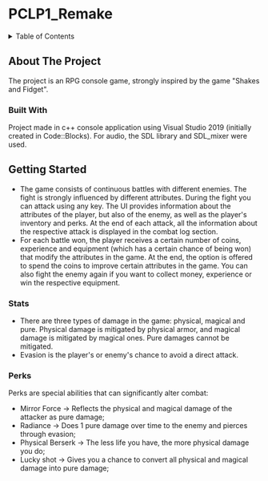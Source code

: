 # PCLP1_Remake
 
<!-- TABLE OF CONTENTS -->
<details>
  <summary>Table of Contents</summary>
     <ol>
    <li>
      <a href="#about-the-project">About The Project</a>
        <ul>
        <li><a href="#built-with">Built With</a></li>
      </ul>
    </li>
    <li><a href="#getting-started">Getting Started</a></li>
      <ul>
        <li><a href="#stats">Stats</a></li>
       <li><a href="#perks">Perks</a></li>
      </ul>
    </ol>
</details>

<!-- ABOUT THE PROJECT -->
## About The Project
The project is an RPG console game, strongly inspired by the game "Shakes and Fidget".

### Built With

Project made in c++ console application using Visual Studio 2019 (initially created in Code::Blocks). For audio, the SDL library and SDL_mixer were used.


## Getting Started

* The game consists of continuous battles with different enemies. The fight is strongly influenced by different attributes. During the fight you can attack using any key. The UI provides information about the attributes of the player, but also of the enemy, as well as the player's inventory and perks. At the end of each attack, all the information about the respective attack is displayed in the combat log section.
* For each battle won, the player receives a certain number of coins, experience and equipment (which has a certain chance of being won) that modify the attributes in the game. At the end, the option is offered to spend the coins to improve certain attributes in the game. You can also fight the enemy again if you want to collect money, experience or win the respective equipment.

### Stats

* There are three types of damage in the game: physical, magical and pure. Physical damage is mitigated by physical armor, and magical damage is mitigated by magical ones. Pure damages cannot be mitigated.
* Evasion is the player's or enemy's chance to avoid a direct attack.

### Perks

Perks are special abilities that can significantly alter combat:
* Mirror Force -> Reflects the physical and magical damage of the attacker as pure damage;
* Radiance -> Does 1 pure damage over time to the enemy and pierces through evasion;
* Physical Berserk -> The less life you have, the more physical damage you do;
* Lucky shot -> Gives you a chance to convert all physical and magical damage into pure damage;
